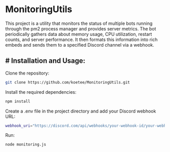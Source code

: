 # MonitoringUtils

This project is a utility that monitors the status of multiple bots running through the pm2 process manager and provides server metrics. The bot periodically gathers data about memory usage, CPU utilization, restart counts, and server performance. It then formats this information into rich embeds and sends them to a specified Discord channel via a webhook.



## # Installation and Usage:

Clone the repository:

```bash
git clone https://github.com/koetee/MonitoringUtils.git
```
Install the required dependencies:
```bash
npm install
```
Create a .env file in the project directory and add your Discord webhook URL:
```bash
webhook_uri="https://discord.com/api/webhooks/your-webhook-id/your-webhook-token"
```
Run:
```bash
node monitoring.js
```
